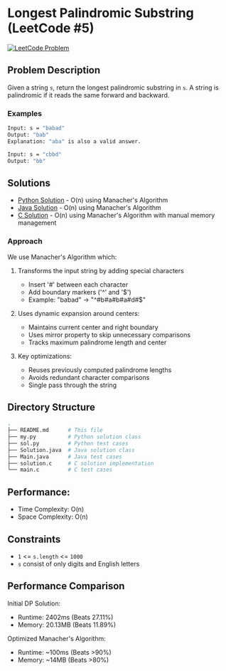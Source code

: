 # Longest Palindromic Substring (LeetCode #5)
[![LeetCode Problem](https://img.shields.io/badge/LeetCode-5.%20Longest%20Palindromic%20Substring-FFA116?style=for-the-badge&logo=leetcode)](https://leetcode.com/problems/longest-palindromic-substring/)

## Problem Description
Given a string `s`, return the longest palindromic substring in `s`.
A string is palindromic if it reads the same forward and backward.

### Examples
```bash
Input: s = "babad"
Output: "bab"
Explanation: "aba" is also a valid answer.

Input: s = "cbbd"
Output: "bb"
```

## Solutions
- [Python Solution](./sol.py) - O(n) using Manacher's Algorithm
- [Java Solution](./Solution.java) - O(n) using Manacher's Algorithm
- [C Solution](./solution.c) - O(n) using Manacher's Algorithm with manual memory management


### Approach
We use Manacher's Algorithm which:

1. Transforms the input string by adding special characters

    -   Insert '#' between each character
    -   Add boundary markers ('^' and '$')
    -   Example: "babad" → "^#b#a#b#a#d#$"


2. Uses dynamic expansion around centers:

    -   Maintains current center and right boundary
    -   Uses mirror property to skip unnecessary comparisons
    -   Tracks maximum palindrome length and center


3. Key optimizations:

    -   Reuses previously computed palindrome lengths
    -   Avoids redundant character comparisons
    -   Single pass through the string

## Directory Structure
```bash
.
├── README.md      # This file
├── my.py          # Python solution class
├── sol.py         # Python test cases
├── Solution.java  # Java solution class
├── Main.java      # Java test cases
├── solution.c     # C solution implementation
└── main.c         # C test cases
```

## Performance:

- Time Complexity: O(n)
- Space Complexity: O(n)

## Constraints
- `1` <= `s.length` <= `1000`
- `s` consist of only digits and English letters


## Performance Comparison
Initial DP Solution:

- Runtime: 2402ms (Beats 27.11%)
- Memory: 20.13MB (Beats 11.89%)

Optimized Manacher's Algorithm:

- Runtime: ~100ms (Beats >90%)
- Memory: ~14MB (Beats >80%)
